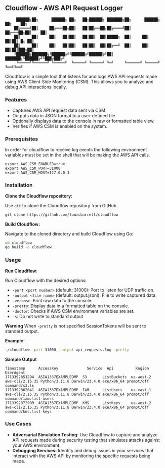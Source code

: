 ## Cloudflow - AWS API Request Logger

```
	 ██████╗██╗      ██████╗ ██╗   ██╗██████╗ ███████╗██╗      ██████╗ ██╗    ██╗
	██╔════╝██║     ██╔═══██╗██║   ██║██╔══██╗██╔════╝██║     ██╔═══██╗██║    ██║
	██║     ██║     ██║   ██║██║   ██║██║  ██║█████╗  ██║     ██║   ██║██║ █╗ ██║
	██║     ██║     ██║   ██║██║   ██║██║  ██║██╔══╝  ██║     ██║   ██║██║███╗██║
	╚██████╗███████╗╚██████╔╝╚██████╔╝██████╔╝██║     ███████╗╚██████╔╝╚███╔███╔╝
	 ╚═════╝╚══════╝ ╚═════╝  ╚═════╝ ╚═════╝ ╚═╝     ╚══════╝ ╚═════╝  ╚══╝╚══╝ 
```																			 		
Cloudflow is a simple tool that listens for and logs AWS API requests made using AWS Client-Side Monitoring (CSM). This allows you to analyze and debug API interactions locally.

### Features

* Captures AWS API request data sent via CSM.
* Outputs data in JSON format to a user-defined file.
* Optionally displays data to the console in raw or formatted table view.
* Verifies if AWS CSM is enabled on the system.

### Prerequisites

In order for cloudflow to receive log events the following environment variables must be set in the shell that will be making the AWS API calls.
```
export AWS_CSM_ENABLED=true
export AWS_CSM_PORT=31000
export AWS_CSM_HOST=127.0.0.1
```

### Installation

**Clone the Cloudflow repository:**

   Use `git` to clone the Cloudflow repository from GitHub:

   ```bash
   git clone https://github.com/louisbarrett/cloudflow
   ```

 **Build Cloudflow:**

   Navigate to the cloned directory and build Cloudflow using Go:

   ```bash
   cd cloudflow
   go build -o cloudflow .
   ```

### Usage

**Run Cloudflow:**

   Run Cloudflow with the desired options:

   - `-port <port number>` (default: 31000): Port to listen for UDP traffic on.
   - `-output <file name>` (default: output.jsonl): File to write captured data.
   - `-verbose`: Print raw data to the console.
   - `-pretty`: Display data in a formatted table on the console.
   - `-doctor`: Checks if AWS CSM environment variables are set.
   - `-s`: Do not write to standard output

   **Warning** 
   When `-pretty` is not specified SessionTokens will be sent to standard output.


   **Example:**

   ```bash
   ./cloudflow -port 31000 -output api_requests.log -pretty
   ```

   **Sample Output**
   ```
   Timestamp      AccessKey             Service  Api          Region     UserAgent
1713392851294  ASIA1337EXAMPLEDMP  S3       ListBuckets  us-west-2  aws-cli/2.15.35 Python/3.11.8 Darwin/23.4.0 exe/x86_64 prompt/off command/s3.ls
1713392862041  ASIA1337EXAMPLEDMP  IAM      ListUsers    us-east-1  aws-cli/2.15.35 Python/3.11.8 Darwin/23.4.0 exe/x86_64 prompt/off command/iam.list-users
1713392872909  ASIA1337EXAMPLEDMP  KMS      ListKeys     us-west-2  aws-cli/2.15.35 Python/3.11.8 Darwin/23.4.0 exe/x86_64 prompt/off command/kms.list-keys

   ```

### Use Cases

* **Adversarial Simulation Testing:** Use Cloudflow to capture and analyze API requests made during security testing that simulates attacks against your AWS environment.
* **Debugging Services:** Identify and debug issues in your services that interact with the AWS API by monitoring the specific requests being made.
